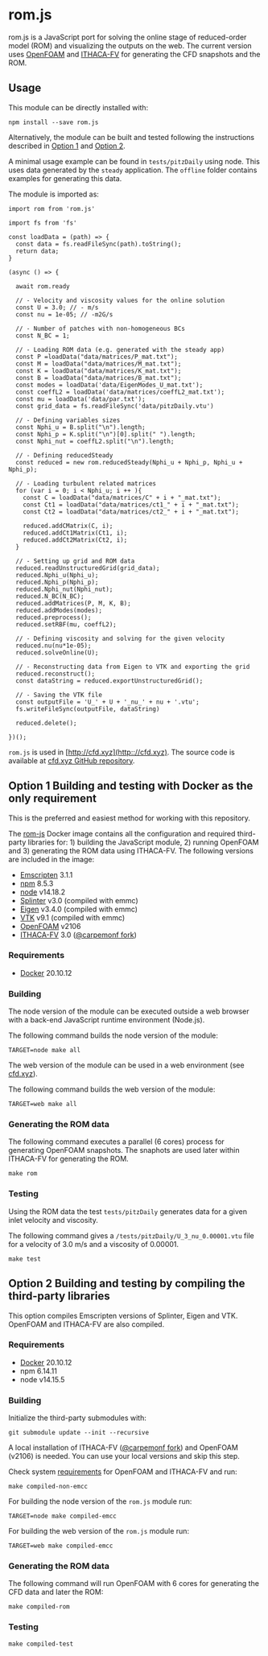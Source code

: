 # rom.js

rom.js is a JavaScript port for solving the online stage of reduced-order model (ROM) and visualizing the outputs on the web. The current version uses [OpenFOAM](https://www.openfoam.com) and [ITHACA-FV](https://github.com/mathLab/ITHACA-FV) for generating the CFD snapshots and the ROM.

## Usage

This module can be directly installed with:

```
npm install --save rom.js
```

Alternatively, the module can be built and tested following the instructions described in [Option 1](#option-1-building-and-testing-with-docker-as-the-only-requirement) and [Option 2](#option-2-building-and-testing-by-compiling-the-third-party-libraries).

A minimal usage example can be found in `tests/pitzDaily` using node. This uses data generated by the `steady` application. The `offline` folder contains examples for generating this data.

The module is imported as:

```
import rom from 'rom.js'
```

```
import fs from 'fs'

const loadData = (path) => {
  const data = fs.readFileSync(path).toString();
  return data;
}

(async () => {

  await rom.ready

  // - Velocity and viscosity values for the online solution
  const U = 3.0; // - m/s
  const nu = 1e-05; // -m2G/s

  // - Number of patches with non-homogeneous BCs
  const N_BC = 1;

  // - Loading ROM data (e.g. generated with the steady app)
  const P =loadData("data/matrices/P_mat.txt");
  const M = loadData("data/matrices/M_mat.txt");
  const K = loadData("data/matrices/K_mat.txt");
  const B = loadData("data/matrices/B_mat.txt");
  const modes = loadData('data/EigenModes_U_mat.txt');
  const coeffL2 = loadData('data/matrices/coeffL2_mat.txt');
  const mu = loadData('data/par.txt');
  const grid_data = fs.readFileSync('data/pitzDaily.vtu')

  // - Defining variables sizes
  const Nphi_u = B.split("\n").length;
  const Nphi_p = K.split("\n")[0].split(" ").length;
  const Nphi_nut = coeffL2.split("\n").length;

  // - Defining reducedSteady
  const reduced = new rom.reducedSteady(Nphi_u + Nphi_p, Nphi_u + Nphi_p);

  // - Loading turbulent related matrices
  for (var i = 0; i < Nphi_u; i ++ ){
    const C = loadData("data/matrices/C" + i + "_mat.txt");
    const Ct1 = loadData("data/matrices/ct1_" + i + "_mat.txt");
    const Ct2 = loadData("data/matrices/ct2_" + i + "_mat.txt");

    reduced.addCMatrix(C, i);
    reduced.addCt1Matrix(Ct1, i);
    reduced.addCt2Matrix(Ct2, i);
  }

  // - Setting up grid and ROM data
  reduced.readUnstructuredGrid(grid_data);
  reduced.Nphi_u(Nphi_u);
  reduced.Nphi_p(Nphi_p);
  reduced.Nphi_nut(Nphi_nut);
  reduced.N_BC(N_BC);
  reduced.addMatrices(P, M, K, B);
  reduced.addModes(modes);
  reduced.preprocess();
  reduced.setRBF(mu, coeffL2);

  // - Defining viscosity and solving for the given velocity
  reduced.nu(nu*1e-05);
  reduced.solveOnline(U);

  // - Reconstructing data from Eigen to VTK and exporting the grid
  reduced.reconstruct();
  const dataString = reduced.exportUnstructuredGrid();

  // - Saving the VTK file
  const outputFile = 'U_' + U + '_nu_' + nu + '.vtu';
  fs.writeFileSync(outputFile, dataString)

  reduced.delete();

})();
```

`rom.js` is used in [http://cfd.xyz](http:://cfd.xyz). The source code is available at [cfd.xyz GitHub repository](https://github.com/carpemonf/cfd-xyz).


## Option 1 Building and testing with Docker as the only requirement 

This is the preferred and easiest method for working with this repository.

The [rom-js](https://github.com/orgs/simzero-oss/packages/container/package/rom-js) Docker image contains all the configuration and required third-party libraries for: 1) building the JavaScript module, 2) running OpenFOAM and 3) generating the ROM data using ITHACA-FV. The following versions are included in the image:

* [Emscripten](https://github.com/emscripten-core/emscripten) 3.1.1
* [npm](https://github.com/npm/cli) 8.5.3
* [node](https://github.com/nodejs/node) v14.18.2
* [Splinter](https://github.com/bgrimstad/splinter) v3.0 (compiled with emmc)
* [Eigen](https://gitlab.com/libeigen/eigen) v3.4.0 (compiled with emmc)
* [VTK](https://gitlab.kitware.com/vtk/vtk) v9.1 (compiled with emmc)
* [OpenFOAM](https://develop.openfoam.com/Development/openfoam) v2106
* [ITHACA-FV](https://github.com/mathLab/ITHACA-FV) 3.0 ([@carpemonf fork](https://github.com/carpemonf/ITHACA-FV))

### Requirements

* [Docker](https://www.docker.com/get-started) 20.10.12

### Building

The node version of the module can be executed outside a web browser with a back-end JavaScript runtime environment (Node.js).

The following command builds the node version of the module:

```
TARGET=node make all
```

The web version of the module can be used in a web environment (see [cfd.xyz](http://cfd.xyz)).

The following command builds the web version of the module:

```
TARGET=web make all
```

### Generating the ROM data

The following command executes a parallel (6 cores) process for generating OpenFOAM snapshots. The snaphots are used later within ITHACA-FV for generating the ROM.

```
make rom
```

### Testing

Using the ROM data the test `tests/pitzDaily` generates data for a given inlet velocity and viscosity.

The following command gives a `/tests/pitzDaily/U_3_nu_0.00001.vtu` file for a velocity of 3.0 m/s and a viscosity of 0.00001.

```
make test
```

## Option 2 Building and testing by compiling the third-party libraries

This option compiles Emscripten versions of Splinter, Eigen and VTK. OpenFOAM and ITHACA-FV are also compiled.

### Requirements

* [Docker](https://www.docker.com/get-started) 20.10.12
* npm 6.14.11
* node v14.15.5

### Building

Initialize the third-party submodules with:

```
git submodule update --init --recursive
```

A local installation of ITHACA-FV ([@carpemonf fork](https://github.com/carpemonf/ITHACA-FV)) and OpenFOAM (v2106) is needed. You can use your local versions and skip this step.

Check system [requirements](https://www.openfoam.com/documentation/system-requirements) for OpenFOAM and ITHACA-FV and run:


```
make compiled-non-emcc
```

For building the node version of the `rom.js` module run:

```
TARGET=node make compiled-emcc
```

For building the web version of the `rom.js` module run:

```
TARGET=web make compiled-emcc
```

### Generating the ROM data


The following command will run OpenFOAM with 6 cores for generating the CFD data and later the ROM:

```
make compiled-rom
```

### Testing

```
make compiled-test
```
